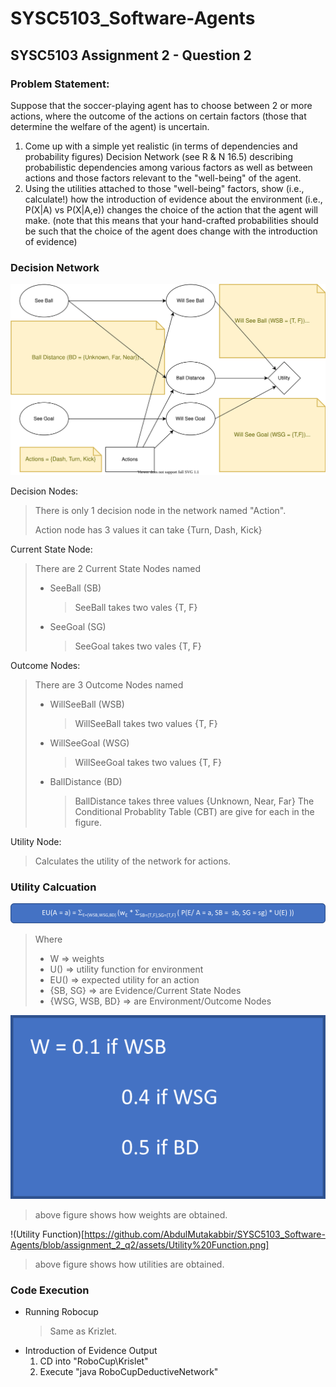 # SYSC5103_Software-Agents
## SYSC5103 Assignment 2 - Question 2

### Problem Statement:
Suppose that the soccer-playing agent has to choose between 2 or more actions, where the outcome of the actions on certain factors (those that determine the welfare of the agent) is uncertain.

 1. Come up with a simple yet realistic (in terms of dependencies and probability figures) Decision Network (see R & N 16.5) describing probabilistic dependencies among various factors as well as between actions and those factors relevant to the "well-being" of the agent.
 2. Using the utilities attached to those "well-being" factors, show (i.e., calculate!) how the introduction of evidence about the environment (i.e., P(X|A) vs P(X|A,e)) changes the choice of the action that the agent will make. (note that this means that your hand-crafted probabilities should be such that the choice of the agent does change with the introduction of evidence) 

### Decision Network  
![Decision Network](https://github.com/AbdulMutakabbir/SYSC5103_Software-Agents/blob/assignment_2_q2/assets/DecisionNetwork.drawio.svg) 

Decision Nodes:
> There is only 1 decision node in the network named "Action".
>
> Action node has 3 values it can take {Turn, Dash, Kick}

Current State Node:
> There are 2 Current State Nodes named
> * SeeBall (SB)
>   > SeeBall takes two vales {T, F}
> * SeeGoal (SG)
>   > SeeGoal takes two vales {T, F}
> 

Outcome Nodes:
> There are 3 Outcome Nodes named
> * WillSeeBall (WSB)
>   > WillSeeBall takes two values {T, F}
> * WillSeeGoal (WSG)
>   > WillSeeGoal takes two values {T, F}
> * BallDistance (BD)
>   > BallDistance takes three values {Unknown, Near, Far}
> The Conditional Probablity Table (CBT) are give for each in the figure.

Utility Node:
> Calculates the utility of the network for actions.

### Utility Calcuation
![Expected Utility Function](https://github.com/AbdulMutakabbir/SYSC5103_Software-Agents/blob/assignment_2_q2/assets/ExpectedUtility.png)

> Where 
> * W => weights
> * U() => utility function for environment
> * EU() => expected utility for an action
> * {SB, SG} => are Evidence/Current State Nodes
> * {WSG, WSB, BD} => are Environment/Outcome Nodes

![Weight Function](https://github.com/AbdulMutakabbir/SYSC5103_Software-Agents/blob/assignment_2_q2/assets/Weight%20Function.png)
> above figure shows how weights are obtained.

!(Utility Function)[https://github.com/AbdulMutakabbir/SYSC5103_Software-Agents/blob/assignment_2_q2/assets/Utility%20Function.png]
> above figure shows how utilities are obtained.


### Code Execution 
* Running Robocup
  > Same as Krizlet.
* Introduction of Evidence Output
  1. CD into "RoboCup\Krislet"  
  2. Execute "java RoboCupDeductiveNetwork"

